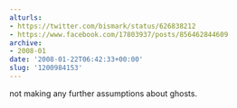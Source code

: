 ```yaml
---
alturls:
- https://twitter.com/bismark/status/626838212
- https://www.facebook.com/17803937/posts/856462844609
archive:
- 2008-01
date: '2008-01-22T06:42:33+00:00'
slug: '1200984153'
---
```


not making any further assumptions about ghosts.

